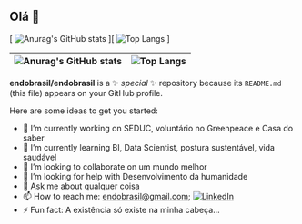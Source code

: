 ## Olá 👋
[
![Anurag's GitHub stats](https://github-readme-stats.vercel.app/api?username=endobrasil&show_icons=true&theme=cobalt)
][
![Top Langs](https://github-readme-stats.vercel.app/api/top-langs/?username=endobrasil&hide_progress=false)
]

|![Anurag's GitHub stats](https://github-readme-stats.vercel.app/api?username=endobrasil&show_icons=true&theme=cobalt)|![Top Langs](https://github-readme-stats.vercel.app/api/top-langs/?username=endobrasil&hide_progress=false)|
| ------------- | ------------- |

**endobrasil/endobrasil** is a ✨ _special_ ✨ repository because its `README.md` (this file) appears on your GitHub profile.

Here are some ideas to get you started:

- 🔭 I’m currently working on SEDUC, voluntário no Greenpeace e Casa do saber
- 🌱 I’m currently learning BI, Data Scientist, postura sustentável, vida saudável
- 👯 I’m looking to collaborate on um mundo melhor
- 🤔 I’m looking for help with Desenvolvimento da humanidade
- 💬 Ask me about qualquer coisa
- 📫 How to reach me: endobrasil@gmail.com; [![LinkedIn](https://img.shields.io/badge/LinkedIn-000?style=for-the-badge&logo=linkedin&logoColor=0E76A8)](https://www.linkedin.com/in/endobrasil/)
- ⚡ Fun fact: A existência só existe na minha cabeça...
